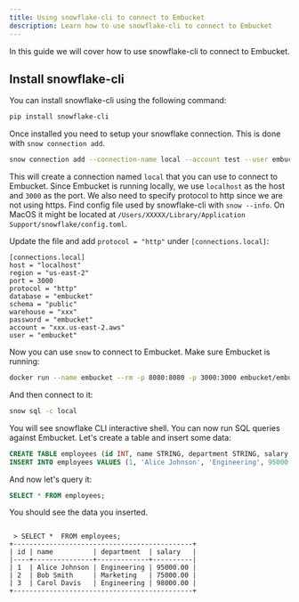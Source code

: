 ```yaml
---
title: Using snowflake-cli to connect to Embucket
description: Learn how to use snowflake-cli to connect to Embucket
---
```


In this guide we will cover how to use snowflake-cli to connect to Embucket.

## Install snowflake-cli

You can install snowflake-cli using the following command:

```bash
pip install snowflake-cli
```

Once installed you need to setup your snowflake connection. This is done with `snow connection add`.

```bash
snow connection add --connection-name local --account test --user embucket --password embucket --host localhost --port 3000 --account xxx.us-east-2.aws --region us-east-2
```

This will create a connection named `local` that you can use to connect to Embucket. Since Embucket is running locally, we use `localhost` as the host and `3000` as the port. We also need to specify protocol to http since we are not using https. Find config file used by snowflake-cli with `snow --info`. On MacOS it might be located at `/Users/XXXXX/Library/Application Support/snowflake/config.toml`.

Update the file and add `protocol = "http"` under `[connections.local]`:

```
[connections.local]
host = "localhost"
region = "us-east-2"
port = 3000
protocol = "http"
database = "embucket"
schema = "public"
warehouse = "xxx"
password = "embucket"
account = "xxx.us-east-2.aws"
user = "embucket"
```

Now you can use `snow` to connect to Embucket. Make sure Embucket is running:

```bash
docker run --name embucket --rm -p 8080:8080 -p 3000:3000 embucket/embucket
```

And then connect to it:

```bash
snow sql -c local
```

You will see snowflake CLI interactive shell. You can now run SQL queries against Embucket. Let's create a table and insert some data:

```sql
CREATE TABLE employees (id INT, name STRING, department STRING, salary DECIMAL(10,2));
INSERT INTO employees VALUES (1, 'Alice Johnson', 'Engineering', 95000.00), (2, 'Bob Smith', 'Marketing', 75000.00), (3, 'Carol Davis', 'Engineering', 98000.00);
```

And now let's query it:

```sql
SELECT * FROM employees;
```

You should see the data you inserted.

```

 > SELECT *  FROM employees;
+---------------------------------------------+
| id | name          | department  | salary   |
|----+---------------+-------------+----------|
| 1  | Alice Johnson | Engineering | 95000.00 |
| 2  | Bob Smith     | Marketing   | 75000.00 |
| 3  | Carol Davis   | Engineering | 98000.00 |
+---------------------------------------------+
```
